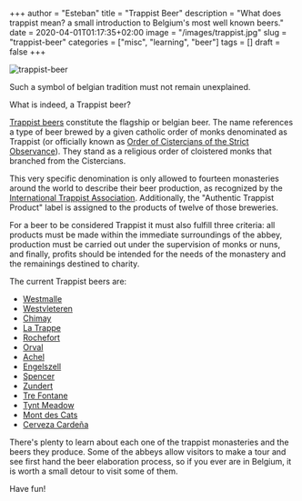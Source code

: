 +++
author = "Esteban"
title = "Trappist Beer"
description = "What does trappist mean? a small introduction to Belgium's most well known beers."
date = 2020-04-01T01:17:35+02:00
image = "/images/trappist.jpg"
slug = "trappist-beer"
categories = ["misc", "learning", "beer"]
tags = []
draft = false
+++

![trappist-beer](/images/trappist.jpg)

Such a symbol of belgian tradition must not remain unexplained.

What is indeed, a Trappist beer?


[Trappist beers](https://en.wikipedia.org/wiki/Trappist_beer) constitute the flagship or belgian beer. The name references a type of beer
brewed by a given catholic order of monks denominated as Trappist (or officially known as [Order of Cistercians of the Strict Observance](https://www.ocso.org/)). They stand as a religious order of cloistered monks that branched from the Cistercians.

This very specific denomination is only allowed to fourteen monasteries around the world to describe their beer production, as recognized by the [International Trappist Association](https://www.trappist.be/). Additionally, the "Authentic Trappist Product" label is assigned to the products of twelve of those breweries.

For a beer to be considered Trappist it must also fulfill three criteria: all products must be made within the immediate surroundings of the abbey, production must be carried out under the supervision of monks or nuns, and finally, profits should be intended for the needs of the monastery and the remainings destined to charity.

The current Trappist beers are: 

* [Westmalle](https://www.trappistwestmalle.be)
* [Westvleteren](https://sintsixtus.be)
* [Chimay](https://chimay.com/)
* [La Trappe](https://www.latrappetrappist.com/en/)
* [Rochefort](https://www.abbaye-rochefort.be) 
* [Orval](http://www.orval.be)
* [Achel](http://www.achelsekluis.org)
* [Engelszell](https://www.stift-engelszell.at/)
* [Spencer](https://spencerbrewery.com/) 
* [Zundert](https://www.abdijmariatoevlucht.nl/en/)
* [Tre Fontane](https://www.abbaziatrefontane.it/) 
* [Tynt Meadow](http://www.mountsaintbernard.org/tynt-meadow-ale)
* [Mont des Cats](https://www.abbaye-montdescats.fr/) 
* [Cerveza Cardeña](http://www.valdevegon.com)


There's plenty to learn about each one of the trappist monasteries and the beers they produce. Some of the abbeys allow visitors to make a tour and see first hand the beer elaboration process, so if you ever are in Belgium, it is worth a small detour to visit some of them.


Have fun!

